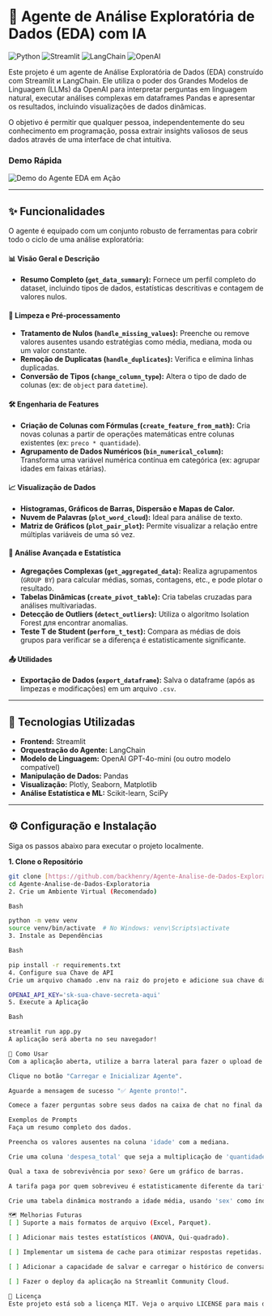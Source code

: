 # 🤖 Agente de Análise Exploratória de Dados (EDA) com IA

![Python](https://img.shields.io/badge/Python-3.9%2B-blue.svg) ![Streamlit](https://img.shields.io/badge/Streamlit-1.27%2B-red.svg) ![LangChain](https://img.shields.io/badge/LangChain-0.1%2B-purple.svg) ![OpenAI](https://img.shields.io/badge/OpenAI-GPT--4o--mini-green.svg)

Este projeto é um agente de Análise Exploratória de Dados (EDA) construído com Streamlit и LangChain. Ele utiliza o poder dos Grandes Modelos de Linguagem (LLMs) da OpenAI para interpretar perguntas em linguagem natural, executar análises complexas em dataframes Pandas e apresentar os resultados, incluindo visualizações de dados dinâmicas.

O objetivo é permitir que qualquer pessoa, independentemente do seu conhecimento em programação, possa extrair insights valiosos de seus dados através de uma interface de chat intuitiva.

###  Demo Rápida

![Demo do Agente EDA em Ação](https://github.com/backhenry/Agente-Analise-de-Dados-Exploratoria/blob/main/assets/assets/demo.gif)

---

## ✨ Funcionalidades

O agente é equipado com um conjunto robusto de ferramentas para cobrir todo o ciclo de uma análise exploratória:

#### 📊 **Visão Geral e Descrição**
* **Resumo Completo (`get_data_summary`):** Fornece um perfil completo do dataset, incluindo tipos de dados, estatísticas descritivas e contagem de valores nulos.

#### 🧹 **Limpeza e Pré-processamento**
* **Tratamento de Nulos (`handle_missing_values`):** Preenche ou remove valores ausentes usando estratégias como média, mediana, moda ou um valor constante.
* **Remoção de Duplicatas (`handle_duplicates`):** Verifica e elimina linhas duplicadas.
* **Conversão de Tipos (`change_column_type`):** Altera o tipo de dado de colunas (ex: de `object` para `datetime`).

#### 🛠️ **Engenharia de Features**
* **Criação de Colunas com Fórmulas (`create_feature_from_math`):** Cria novas colunas a partir de operações matemáticas entre colunas existentes (ex: `preco * quantidade`).
* **Agrupamento de Dados Numéricos (`bin_numerical_column`):** Transforma uma variável numérica contínua em categórica (ex: agrupar idades em faixas etárias).

#### 📈 **Visualização de Dados**
* **Histogramas, Gráficos de Barras, Dispersão e Mapas de Calor.**
* **Nuvem de Palavras (`plot_word_cloud`):** Ideal para análise de texto.
* **Matriz de Gráficos (`plot_pair_plot`):** Permite visualizar a relação entre múltiplas variáveis de uma só vez.

#### 🧠 **Análise Avançada e Estatística**
* **Agregações Complexas (`get_aggregated_data`):** Realiza agrupamentos (`GROUP BY`) para calcular médias, somas, contagens, etc., e pode plotar o resultado.
* **Tabelas Dinâmicas (`create_pivot_table`):** Cria tabelas cruzadas para análises multivariadas.
* **Detecção de Outliers (`detect_outliers`):** Utiliza o algoritmo Isolation Forest для encontrar anomalias.
* **Teste T de Student (`perform_t_test`):** Compara as médias de dois grupos para verificar se a diferença é estatisticamente significante.

#### 📤 **Utilidades**
* **Exportação de Dados (`export_dataframe`):** Salva o dataframe (após as limpezas e modificações) em um arquivo `.csv`.

---

## 🚀 Tecnologias Utilizadas

* **Frontend:** Streamlit
* **Orquestração do Agente:** LangChain
* **Modelo de Linguagem:** OpenAI GPT-4o-mini (ou outro modelo compatível)
* **Manipulação de Dados:** Pandas
* **Visualização:** Plotly, Seaborn, Matplotlib
* **Análise Estatística e ML:** Scikit-learn, SciPy

---

## ⚙️ Configuração e Instalação

Siga os passos abaixo para executar o projeto localmente.

**1. Clone o Repositório**
```bash
git clone [https://github.com/backhenry/Agente-Analise-de-Dados-Exploratoria.git](https://github.com/backhenry/Agente-Analise-de-Dados-Exploratoria.git)
cd Agente-Analise-de-Dados-Exploratoria
2. Crie um Ambiente Virtual (Recomendado)

Bash

python -m venv venv
source venv/bin/activate  # No Windows: venv\Scripts\activate
3. Instale as Dependências

Bash

pip install -r requirements.txt
4. Configure sua Chave de API
Crie um arquivo chamado .env na raiz do projeto e adicione sua chave da OpenAI:

OPENAI_API_KEY='sk-sua-chave-secreta-aqui'
5. Execute a Aplicação

Bash

streamlit run app.py
A aplicação será aberta no seu navegador!

💬 Como Usar
Com a aplicação aberta, utilize a barra lateral para fazer o upload de um arquivo de dados (.csv ou .zip contendo um .csv).

Clique no botão "Carregar e Inicializar Agente".

Aguarde a mensagem de sucesso "✅ Agente pronto!".

Comece a fazer perguntas sobre seus dados na caixa de chat no final da página.

Exemplos de Prompts
Faça um resumo completo dos dados.

Preencha os valores ausentes na coluna 'idade' com a mediana.

Crie uma coluna 'despesa_total' que seja a multiplicação de 'quantidade' por 'preco_unitario'.

Qual a taxa de sobrevivência por sexo? Gere um gráfico de barras.

A tarifa paga por quem sobreviveu é estatisticamente diferente da tarifa de quem não sobreviveu? Use as colunas 'survived' e 'fare' com grupos 1 e 0.

Crie uma tabela dinâmica mostrando a idade média, usando 'sex' como índice e 'pclass' como colunas.

🗺️ Melhorias Futuras
[ ] Suporte a mais formatos de arquivo (Excel, Parquet).

[ ] Adicionar mais testes estatísticos (ANOVA, Qui-quadrado).

[ ] Implementar um sistema de cache para otimizar respostas repetidas.

[ ] Adicionar a capacidade de salvar e carregar o histórico de conversas.

[ ] Fazer o deploy da aplicação na Streamlit Community Cloud.

📄 Licença
Este projeto está sob a licença MIT. Veja o arquivo LICENSE para mais detalhes.
